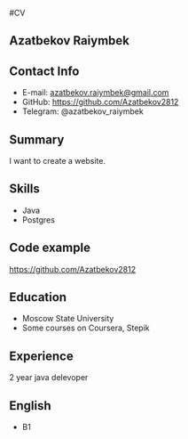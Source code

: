 #CV

## Azatbekov Raiymbek

## Contact Info
* E-mail: azatbekov.raiymbek@gmail.com
* GitHub: https://github.com/Azatbekov2812
* Telegram: @azatbekov_raiymbek

## Summary
I want to create a website.

## Skills
* Java
* Postgres

## Code example
https://github.com/Azatbekov2812

## Education
* Moscow State University
* Some courses on Coursera, Stepik

## Experience
2 year java delevoper

## English
* B1
